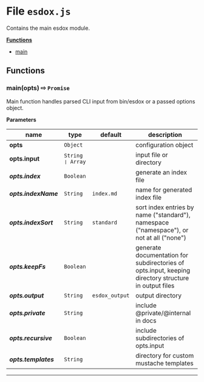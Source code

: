 # File `esdox.js`






 





Contains the main esdox module.

**[Functions](#functions)**
* [main](#main-opts-opts.input-opts.index-opts.indexName-opts.indexSort-opts.keepFs-opts.output-opts.private-opts.recursive-opts.templates-x21e8-Promise-)


## Functions
### main(opts)  &#x21e8; `Promise`
Main function handles parsed CLI input from bin/esdox or a passed
options object.





**Parameters**

| name | type | default | description |
|------|------|---------|-------------|
| **opts** | `Object` |  | configuration object |
| **opts.input** | `String ❘ Array` |  | input file or directory |
| ***opts.index*** | `Boolean` |  | generate an index file |
| ***opts.indexName*** | `String` | `index.md` | name for generated index file |
| ***opts.indexSort*** | `String` | `standard` | sort index entries by name ("standard"), namespace ("namespace"), or not at all ("none") |
| ***opts.keepFs*** | `Boolean` |  | generate documentation for subdirectories of opts.input, keeping directory structure in output files |
| ***opts.output*** | `String` | `esdox_output` | output directory |
| ***opts.private*** | `String` |  | include @private/@internal in docs |
| ***opts.recursive*** | `Boolean` |  | include subdirectories of opts.input |
| ***opts.templates*** | `String` |  | directory for custom mustache templates |



---



